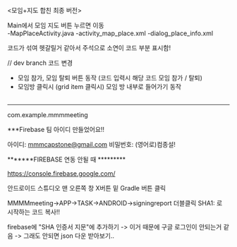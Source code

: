 <모임+지도 합친 최종 버전>

Main에서 모임 지도 버튼 누르면 이동 <br>
-MapPlaceActivity.java
-activity_map_place.xml
-dialog_place_info.xml

코드가 섞여 헷갈릴거 같아서 주석으로 소연이 코드 부분 표시함!

// dev branch 코드 변경
* 모임 참가, 모임 탈퇴 버튼 동작 (코드 입력시 해당 코드 모임 참가 / 탈퇴)
* 모임방 클릭시 (grid item 클릭시) 모임 방 내부로 들어가기 동작
<br><br>
***************************************************************************
com.example.mmmmeeting

***Firebase 팀 아이디 만들었어요!!

아이디: mmmcapstone@gmail.com 비밀번호: (영어로)컴종설!

*******FIREBASE 연동 안될 때 *********

https://console.firebase.google.com/

안드로이드 스튜디오 맨 오른쪽 창 X버튼 밑 Gradle 버튼 클릭

MMMMmeeting->APP->TASK->ANDROID->signingreport 더블클릭 SHA1: 로 시작하는 코드 복사!!

firebase에 "SHA 인증서 지문"에 추가하기 -> 이거 때문에 구글 로그인이 안되는거 같음 -> 그래도 안되면 json 다운 받아보기..

<br><br>


